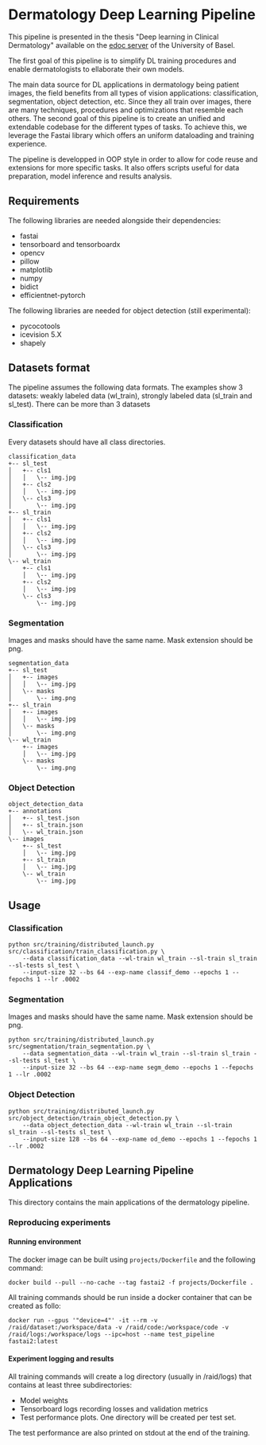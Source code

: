 # Dermatology Deep Learning Pipeline
This pipeline is presented in the thesis "Deep learning in Clinical Dermatology" available on the [edoc server](https://edoc.unibas.ch/94022/) of the University of Basel.

The first goal of this pipeline is to simplify DL training procedures and enable dermatologists to ellaborate
their own models.

The main data source for DL applications in dermatology being patient images, the field benefits from all
types of vision applications: classification, segmentation, object detection, etc.
Since they all train over images, there are many techniques, procedures and optimizations that resemble each others.
The second goal of this pipeline is to create an unified and extendable codebase for the different types of tasks.
To achieve this, we leverage the Fastai library which offers an uniform dataloading and training experience.

The pipeline is developped in OOP style in order to allow for code reuse and extensions for more specific tasks.
It also offers scripts useful for data preparation, model inference and results analysis.

## Requirements
The following libraries are needed alongside their dependencies:
* fastai
* tensorboard and tensorboardx
* opencv
* pillow
* matplotlib
* numpy
* bidict
* efficientnet-pytorch

The following libraries are needed for object detection (still experimental):
* pycocotools
* icevision 5.X
* shapely

## Datasets format
The pipeline assumes the following data formats.
The examples show 3 datasets: weakly labeled data (wl_train), strongly labeled data (sl_train and sl_test).
There can be more than 3 datasets
### Classification
Every datasets should have all class directories.
```
classification_data
+-- sl_test
│   +-- cls1
│   │   \-- img.jpg
│   +-- cls2
│   │   \-- img.jpg
│   \-- cls3
│       \-- img.jpg
+-- sl_train
│   +-- cls1
│   │   \-- img.jpg
│   +-- cls2
│   │   \-- img.jpg
│   \-- cls3
│       \-- img.jpg
\-- wl_train
    +-- cls1
    │   \-- img.jpg
    +-- cls2
    │   \-- img.jpg
    \-- cls3
        \-- img.jpg
```
### Segmentation
Images and masks should have the same name. Mask extension should be png.
```
segmentation_data
+-- sl_test
│   +-- images
│   │   \-- img.jpg
│   \-- masks
│       \-- img.png
+-- sl_train
│   +-- images
│   │   \-- img.jpg
│   \-- masks
│       \-- img.png
\-- wl_train
    +-- images
    │   \-- img.jpg
    \-- masks
        \-- img.png
```
### Object Detection
```
object_detection_data
+-- annotations
│   +-- sl_test.json
│   +-- sl_train.json
│   \-- wl_train.json
\-- images
    +-- sl_test
    │   \-- img.jpg
    +-- sl_train
    │   \-- img.jpg
    \-- wl_train
        \-- img.jpg
```
## Usage

### Classification
```
python src/training/distributed_launch.py src/classification/train_classification.py \
    --data classification_data --wl-train wl_train --sl-train sl_train --sl-tests sl_test \
    --input-size 32 --bs 64 --exp-name classif_demo --epochs 1 --fepochs 1 --lr .0002
```
### Segmentation
Images and masks should have the same name. Mask extension should be png.
```
python src/training/distributed_launch.py src/segmentation/train_segmentation.py \
    --data segmentation_data --wl-train wl_train --sl-train sl_train --sl-tests sl_test \
    --input-size 32 --bs 64 --exp-name segm_demo --epochs 1 --fepochs 1 --lr .0002
```
### Object Detection
```
python src/training/distributed_launch.py src/object_detection/train_object_detection.py \
    --data object_detection_data --wl-train wl_train --sl-train sl_train --sl-tests sl_test \
    --input-size 128 --bs 64 --exp-name od_demo --epochs 1 --fepochs 1 --lr .0002
```

## Dermatology Deep Learning Pipeline Applications
This directory contains the main applications of the dermatology pipeline.

### Reproducing experiments

#### Running environment
The docker image can be built using `projects/Dockerfile` and the following command:
```
docker build --pull --no-cache --tag fastai2 -f projects/Dockerfile .
```
All training commands should be run inside a docker container that can be created as follo:
```
docker run --gpus '"device=4"' -it --rm -v /raid/dataset:/workspace/data -v /raid/code:/workspace/code -v /raid/logs:/workspace/logs --ipc=host --name test_pipeline fastai2:latest
```

#### Experiment logging and results
All training commands will create a log directory (usually in /raid/logs) that contains at least three subdirectories:
* Model weights
* Tensorboard logs recording losses and validation metrics
* Test performance plots. One directory will be created per test set.

The test performance are also printed on stdout at the end of the training.
